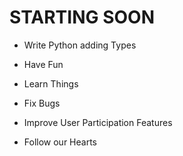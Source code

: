 # STARTING SOON

- Write Python adding Types

- Have Fun

- Learn Things

- Fix Bugs

- Improve User Participation Features

- Follow our Hearts
